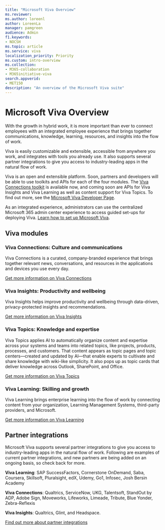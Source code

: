```yaml
---
title: "Microsoft Viva Overview"
ms.reviewer:
ms.author: loreenl
author: LoreenLa
manager: pamgreen
audience: Admin
f1.keywords:
- NOCSH
ms.topic: article
ms.service: viva
localization_priority: Priority
ms.custom: intro-overview
ms.collection:  
- M365-collaboration
- M365initiative-viva
search.appverid:
- MET150
description: "An overview of the Microsoft Viva suite"
---
```

# Microsoft Viva Overview

With the growth in hybrid work, it is more important than ever to connect employees with an integrated employee experience that brings together communications, knowledge, learning, resources, and insights into the flow of work.

Viva is easily customizable and extensible, accessible from anywhere you work, and integrates with tools you already use. It also supports several partner integrations to give you access to industry-leading apps in the natural flow of work.

Viva is an open and extensible platform. Soon, partners and developers will be able to use toolkits and APIs for each of the four modules. The [Viva Connections toolkit](/sharepoint/dev/spfx/viva/overview-viva-connections) is available now, and coming soon are APIs for Viva Insights and Viva Learning as well as content support for Viva Topics. To find out more, see the [Microsoft Viva Developer Page](https://developer.microsoft.com/en-us/viva).

As an integrated experience, administrators can use the centralized Microsoft 365 admin center experience to access guided set-ups for deploying Viva. [Learn how to set up Microsoft Viva](\viva\setup-microsoft-viva.md).

## Viva modules

### Viva Connections: Culture and communications

Viva Connections is a curated, company-branded experience that brings together relevant news, conversations, and resources in the applications and devices you use every day.

[Get more information on Viva Connections](\Viva\connections\viva-connections-overview.md)

### Viva Insights: Productivity and wellbeing
Viva Insights helps improve productivity and wellbeing through data-driven, privacy-protected insights and recommendations.
 
[Get more information on Viva Insights](\viva\insights\index.yml)

### Viva Topics: Knowledge and expertise
Viva Topics applies AI to automatically organize content and expertise across your systems and teams into related topics, like projects, products, processes, and customers. That content appears as topic pages and topic centers—created and updated by AI—that enable experts to cultivate and share knowledge with wiki-like simplicity. It also pops up as topic cards that deliver knowledge across Outlook, SharePoint, and Office.

[Get more information on Viva Topics](/viva/topics/topic-experiences-overview)

### Viva Learning: Skilling and growth
Viva Learning brings enterprise learning into the flow of work by connecting content from your organization, Learning Management Systems, third-party providers, and Microsoft.
 
[Get more information on Viva Learning](\viva\learning\overview-viva-learning.md)

## Partner integrations
Microsoft Viva supports several partner integrations to give you access to industry-leading apps in the natural flow of work. Following are examples of current partner integrations, and new partners are being added on an ongoing basis, so check back for more.

**Viva Learning**: SAP SuccessFactors, Cornerstone OnDemand, Saba, Coursera, Skillsoft, Pluralsight, edX, Udemy, Go1, Infosec, Josh Bersin Academy

**Viva Connections**: Qualtrics, ServiceNow, UKG, Talentsoft, StandOut by ADP, Adobe Sign, Moveworks, Lifeworks, Limeade, Tribute, Blue Yonder, Zebra-Reflexis

**Viva Insights**: Qualtrics, Glint, and Headspace.

[Find out more  about partner integrations](https://www.microsoft.com/en-us/microsoft-viva/integrations)

